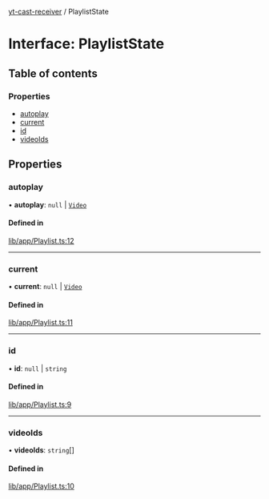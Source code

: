 [yt-cast-receiver](../README.md) / PlaylistState

# Interface: PlaylistState

## Table of contents

### Properties

- [autoplay](PlaylistState.md#autoplay)
- [current](PlaylistState.md#current)
- [id](PlaylistState.md#id)
- [videoIds](PlaylistState.md#videoids)

## Properties

### autoplay

• **autoplay**: ``null`` \| [`Video`](Video.md)

#### Defined in

[lib/app/Playlist.ts:12](https://github.com/patrickkfkan/yt-cast-receiver/blob/77915bb/src/lib/app/Playlist.ts#L12)

___

### current

• **current**: ``null`` \| [`Video`](Video.md)

#### Defined in

[lib/app/Playlist.ts:11](https://github.com/patrickkfkan/yt-cast-receiver/blob/77915bb/src/lib/app/Playlist.ts#L11)

___

### id

• **id**: ``null`` \| `string`

#### Defined in

[lib/app/Playlist.ts:9](https://github.com/patrickkfkan/yt-cast-receiver/blob/77915bb/src/lib/app/Playlist.ts#L9)

___

### videoIds

• **videoIds**: `string`[]

#### Defined in

[lib/app/Playlist.ts:10](https://github.com/patrickkfkan/yt-cast-receiver/blob/77915bb/src/lib/app/Playlist.ts#L10)
